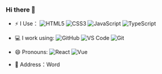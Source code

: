 ### Hi there 👋

<!--
**LiuYiBest/LiuYiBest** is a ✨ _special_ ✨ repository because its `README.md` (this file) appears on your GitHub profile.
https://img.shields.io/badge/{徽标标题}-{徽标内容}-{徽标颜色}.svg
-->
- ⚡ I Use：
  ![HTML5](https://img.shields.io/badge/-HTML5-E34F26?style=plastic&logo=html5&logoColor=white)
  ![CSS3](https://img.shields.io/badge/-CSS3-1572B6?style=plastic&logo=css3)
  ![JavaScript](https://img.shields.io/badge/-JavaScript-black?style=plastic&logo=javascript)
  ![TypeScript](https://img.shields.io/badge/-TypeScript-black?style=plastic&logo=typescript)

- 💻 I work using:
  ![GitHub](https://img.shields.io/badge/-GitHub-181717?style=plastic&logo=github)
  ![VS Code](https://img.shields.io/badge/-VS%20Code-007ACC?style=plastic&logo=visual-studio-code)
  ![Git](https://img.shields.io/badge/-Git-black?style=plastic&logo=git)
  
- 😄 Pronouns:
  ![React](https://img.shields.io/badge/React-20232A?style=for-the-badge&logo=react&logoColor=61DAFB)
  ![Vue](https://img.shields.io/badge/Vue.js-35495E?style=for-the-badge&logo=vue.js&logoColor=4FC08D)
  
- 👯 Address：Word  
